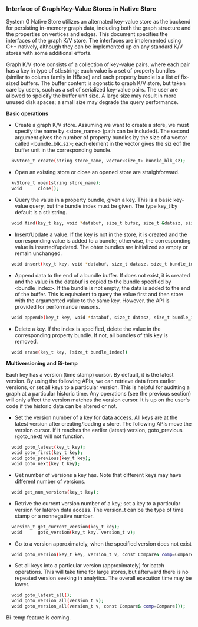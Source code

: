 ### Interface of Graph Key-Value Stores in Native Store

System G Native Store utilizes an alternated key-value store as the backend for persisting in-memory graph data, including both the graph structure and the properties on vertices and edges. This document specifies the interfaces of the graph K/V store. The interfaces are implemented using C++ natively, although they can be implemented up on any standard K/V stores with some additional efforts. 

Graph K/V store consists of a collection of key-value pairs, where each pair has a key in type of stl::string; each value is a set of property bundles (similar to column family in HBase) and each property bundle is a list of fix-sized buffers. The buffer content is agonstic to graph K/V store, but taken care by users, such as a set of serialized key-value pairs. The user are allowed to speicify the buffer unit size. A large size may result in more unused disk spaces; a small size may degrade the query performance. 

<b> Basic operations </b>

- Create a graph K/V store. Assuming we want to create a store, we must specify the name by <store_name> (path can be included). The second argument gives the number of property bundles by the size of a vector called <bundle_blk_sz>; each element in the vector gives the siz eof the buffer unit in the corresponding bundle. 

```bash
  kvStore_t create(string store_name, vector<size_t> bundle_blk_sz);
```
- Open an existing store or close an opened store are straighforward.

```bash
  kvStore_t open(string store_name);
  void      close();
```

- Query the value in a property bundle, given a key. This is a basic key-value query, but the bundle index must be given. The type key_t by default is a stl::string.


```bash
  void find(key_t key, void *databuf, size_t bufsz, size_t &datasz, size_t bundle_index); 
```

- Insert/Update a value. If the key is not in the store, it is created and the corresponding value is added to a bundle; otherwise, the corresponding value is inserted/updated. The ohter bundles are initialized as empty or remain unchanged.

```bash
  void insert(key_t key, void *databuf, size_t datasz, size_t bundle_index);
```

- Append data to the end of a bundle buffer. If <key> does not exist, it is created and the value in the databuf is copied to the bundle specified by <bundle_index>. If the bundle is not empty, the data is added to the end of the buffer. This is equivalent to query the value first and then store with the argumented value to the same key. However, the API is provided for performance reasons.

```bash
  void appende(key_t key, void *databuf, size_t datasz, size_t bundle_index);
```

- Delete a key. If the index is specified, delete the value in the corresponding property bundle. If not, all bundles of this key is removed.

```bash
  void erase(key_t key, [size_t bundle_index])
```

<b> Multiversioning and Bi-temp </b>

Each key has a version (time stamp) cursor. By default, it is the latest version. By using the following APIs, we can retrieve data from earlier versions, or set all keys to a particular version. This is helpful for auditting a graph at a particular historic time. Any operations (see the previous section) will only affect the version matches the version cursor. It is up on the user's code if the historic data can be altered or not.

- Set the version number of a key for data access. All keys are at the latest version after creating/loading a store. The following APIs move the version cursor. If it reaches the earlier (latest) version, goto_previous (goto_next) will not function.

```bash
  void goto_latest(key_t key);
  void goto_first(key_t key);
  void goto_previous(key_t key);
  void goto_next(key_t key);
```

- Get number of versions a key has. Note that different keys may have different number of versions.

```bash
  void get_num_versions(key_t key); 
``` 
  
- Retrive the current version number of a key; set a key to a particular version for lateron data access. The version_t can be the type of time stamp or a nonnegative number. 

```bash
  version_t get_current_version(key_t key);
  void      goto_version(key_t key, version_t v);
```

- Go to a version approximately, when the specified version does not exist

```bash
  void goto_version(key_t key, version_t v, const Compare& comp=Compare())
```

- Set all keys into a particular version (approximately) for batch operations. This will take time for large stores, but afterward there is no repeated version seeking in analytics. The overall execution time may be lower.

```bash
  void goto_latest_all();
  void goto_version_all(version_t v);
  void goto_version_all(version_t v, const Compare& comp=Compare());
```

Bi-temp feature is coming.
				  
